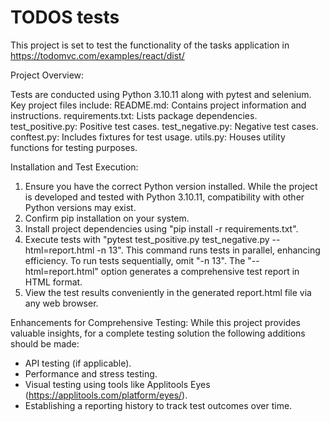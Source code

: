 # TODOS tests

This project is set to test the functionality of the tasks application in https://todomvc.com/examples/react/dist/

Project Overview:

Tests are conducted using Python 3.10.11 along with pytest and selenium.
Key project files include:
README.md: Contains project information and instructions.
requirements.txt: Lists package dependencies.
test_positive.py: Positive test cases.
test_negative.py: Negative test cases.
conftest.py: Includes fixtures for test usage.
utils.py: Houses utility functions for testing purposes.


Installation and Test Execution:

1. Ensure you have the correct Python version installed. While the project is developed and tested with Python 3.10.11, compatibility with other Python versions may exist.
2. Confirm pip installation on your system.
3. Install project dependencies using "pip install -r requirements.txt".
4. Execute tests with "pytest test_positive.py test_negative.py --html=report.html -n 13". This command runs tests in parallel, enhancing efficiency. To run tests sequentially, omit "-n 13". The "--html=report.html" option generates a comprehensive test report in HTML format.
5. View the test results conveniently in the generated report.html file via any web browser.


Enhancements for Comprehensive Testing:
While this project provides valuable insights, for a complete testing solution the following additions should be made:

* API testing (if applicable).
* Performance and stress testing.
* Visual testing using tools like Applitools Eyes (https://applitools.com/platform/eyes/).
* Establishing a reporting history to track test outcomes over time.